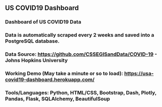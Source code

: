 ## US COVID19 Dashboard
### Dashboard of US COVID19 Data

### Data is automatically scraped every 2 weeks and saved into a PostgreSQL database.

### Data Source: https://github.com/CSSEGISandData/COVID-19 - Johns Hopkins University

### Working Demo (May take a minute or so to load): https://usa-covid19-dashboard.herokuapp.com/

### Tools/Languages: Python, HTML/CSS, Bootstrap, Dash, Plotly, Pandas, Flask, SQLAlchemy, BeautifulSoup






